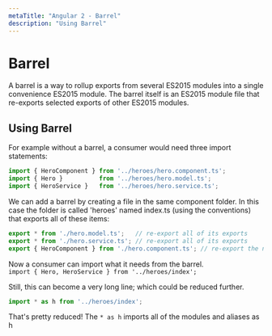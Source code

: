 ```yaml
---
metaTitle: "Angular 2 - Barrel"
description: "Using Barrel"
---
```


# Barrel


A barrel is a way to rollup exports from several ES2015 modules into a single convenience ES2015 module. The barrel itself is an ES2015 module file that re-exports selected exports of other ES2015 modules.



## Using Barrel


For example without a barrel, a consumer would need three import statements:

```js
import { HeroComponent } from '../heroes/hero.component.ts';                                
import { Hero }          from '../heroes/hero.model.ts';                                      
import { HeroService }   from '../heroes/hero.service.ts';

```

We can add a barrel by creating a file in the same component folder. In this case the folder is called 'heroes' named index.ts (using the conventions) that exports all of these items:

```js
export * from './hero.model.ts';   // re-export all of its exports
export * from './hero.service.ts'; // re-export all of its exports                           
export { HeroComponent } from './hero.component.ts'; // re-export the named thing

```

Now a consumer can import what it needs from the barrel.<br>
`import { Hero, HeroService } from '../heroes/index';`

Still, this can become a very long line; which could be reduced further.

```js
import * as h from '../heroes/index';

```

That's pretty reduced! The `* as h` imports all of the modules and aliases as h

